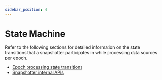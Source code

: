 ```yaml
---
sidebar_position: 4
---
```


# State Machine

Refer to the following sections for detailed information on the state transitions that a snapshotter participates in while processing data sources per epoch.

* [Epoch processing state transitions](Protocol/Specifications/Epoch.md#state-transitions)
* [Snapshotter internal APIs](/docs/Snapshotters/health-tracking.md)
  
